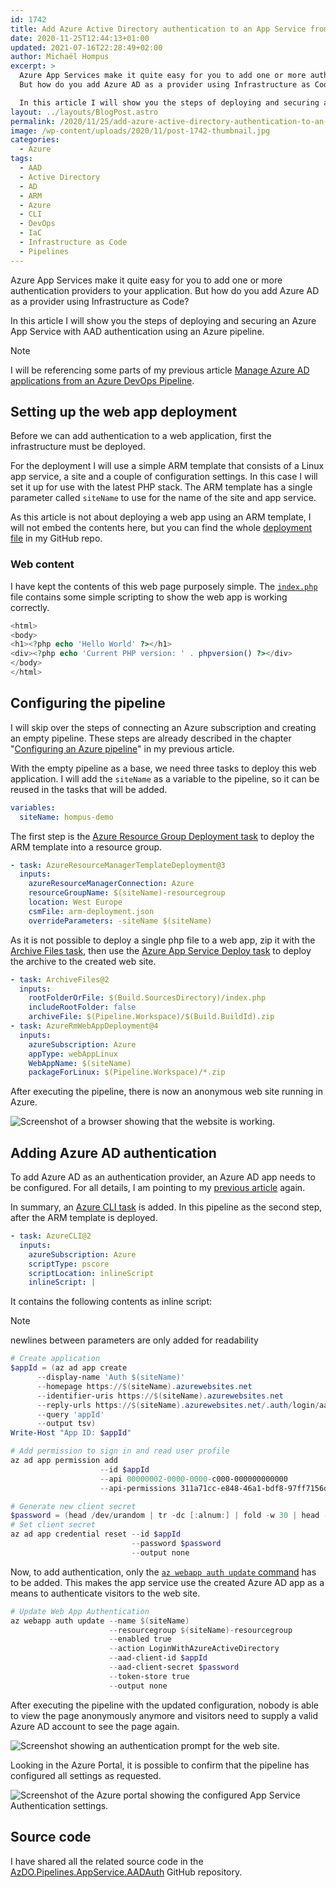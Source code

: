 ```yaml
---
id: 1742
title: Add Azure Active Directory authentication to an App Service from an Azure DevOps Pipeline
date: 2020-11-25T12:44:13+01:00
updated: 2021-07-16T22:28:49+02:00
author: Michaël Hompus
excerpt: >
  Azure App Services make it quite easy for you to add one or more authentication providers to your application.
  But how do you add Azure AD as a provider using Infrastructure as Code?

  In this article I will show you the steps of deploying and securing an Azure App Service with AAD authentication using an Azure pipeline.
layout: ../layouts/BlogPost.astro
permalink: /2020/11/25/add-azure-active-directory-authentication-to-an-app-service-from-an-azure-devops-pipeline/
image: /wp-content/uploads/2020/11/post-1742-thumbnail.jpg
categories:
  - Azure
tags:
  - AAD
  - Active Directory
  - AD
  - ARM
  - Azure
  - CLI
  - DevOps
  - IaC
  - Infrastructure as Code
  - Pipelines
---
```


Azure App Services make it quite easy for you to add one or more authentication providers to your application.
But how do you add Azure AD as a provider using Infrastructure as Code?

In this article I will show you the steps of deploying and securing an Azure App Service with AAD authentication using an Azure pipeline.

<!--more-->

> [!NOTE]
> I will be referencing some parts of my previous article
> [Manage Azure AD applications from an Azure DevOps Pipeline](/2020/11/11/manage-azure-ad-applications-from-an-azure-devops-pipeline).

## Setting up the web app deployment

Before we can add authentication to a web application, first the infrastructure must be deployed.

For the deployment I will use a simple ARM template that consists of a Linux app service,
a site and a couple of configuration settings.
In this case I will set it up for use with the latest PHP stack.
The ARM template has a single parameter called `siteName` to use for the name of the site and app service.

As this article is not about deploying a web app using an ARM template,
I will not embed the contents here, but you can find the whole
[deployment file](https://github.com/eNeRGy164/AzDO.Pipelines.AppService.AADAuth/blob/main/arm-deployment.json) in my GitHub repo.

### Web content

I have kept the contents of this web page purposely simple.
The [`index.php`](https://github.com/eNeRGy164/AzDO.Pipelines.AppService.AADAuth/blob/main/index.php) file contains some simple scripting to show the web app is working correctly.

```php title="index.php"
<html>
<body>
<h1><?php echo 'Hello World' ?></h1>
<div><?php echo 'Current PHP version: ' . phpversion() ?></div>
</body>
</html>
```

## Configuring the pipeline

I will skip over the steps of connecting an Azure subscription and creating an empty pipeline.
These steps are already described in the chapter "[Configuring an Azure pipeline](/2020/11/11/manage-azure-ad-applications-from-an-azure-devops-pipeline#configuring-an-azure-pipeline)" in my previous article.

With the empty pipeline as a base, we need three tasks to deploy this web application.
I will add the `siteName` as a variable to the pipeline, so it can be reused in the tasks that will be added.

```yaml title="azure-pipelines.yml"
variables:
  siteName: hompus-demo
```

The first step is the [Azure Resource Group Deployment task](https://learn.microsoft.com/azure/devops/pipelines/tasks/reference/azure-resource-group-deployment-v2) to deploy the ARM template into a resource group.

```yaml title="azure-pipelines.yml"
- task: AzureResourceManagerTemplateDeployment@3
  inputs:
    azureResourceManagerConnection: Azure
    resourceGroupName: $(siteName)-resourcegroup
    location: West Europe
    csmFile: arm-deployment.json
    overrideParameters: -siteName $(siteName)
```

As it is not possible to deploy a single php file to a web app,
zip it with the [Archive Files task](https://learn.microsoft.com/azure/devops/pipelines/tasks/reference/archive-files-v2),
then use the [Azure App Service Deploy task](https://learn.microsoft.com/zure/devops/pipelines/tasks/reference/azure-rm-web-app-deployment-v4)
to deploy the archive to the created web site.

```yaml title="azure-pipelines.yml"
- task: ArchiveFiles@2
  inputs:
    rootFolderOrFile: $(Build.SourcesDirectory)/index.php
    includeRootFolder: false
    archiveFile: $(Pipeline.Workspace)/$(Build.BuildId).zip
- task: AzureRmWebAppDeployment@4
  inputs:
    azureSubscription: Azure
    appType: webAppLinux
    WebAppName: $(siteName)
    packageForLinux: $(Pipeline.Workspace)/*.zip
```

After executing the pipeline, there is now an anonymous web site running in Azure.

![Screenshot of a browser showing that the website is working.](/wp-content/uploads/2020/11/azure_pipeline_hello_world.png "The website is working.")

## Adding Azure AD authentication

To add Azure AD as an authentication provider, an Azure AD app needs to be configured. For all details,
I am pointing to my [previous article](/2020/11/11/manage-azure-ad-applications-from-an-azure-devops-pipeline) again.

In summary, an [Azure CLI task](https://learn.microsoft.com/azure/devops/pipelines/tasks/reference/azure-cli-v2) is added.
In this pipeline as the second step, after the ARM template is deployed.

```yaml title="azure-pipelines.yml"
- task: AzureCLI@2
  inputs:
    azureSubscription: Azure
    scriptType: pscore
    scriptLocation: inlineScript
    inlineScript: |
```

It contains the following contents as inline script:

> [!NOTE]
> newlines between parameters are only added for readability

```powershell title="inlineScript" frame="code"
# Create application
$appId = (az ad app create
      --display-name 'Auth $(siteName)'
      --homepage https://$(siteName).azurewebsites.net
      --identifier-uris https://$(siteName).azurewebsites.net
      --reply-urls https://$(siteName).azurewebsites.net/.auth/login/aad/callback
      --query 'appId'
      --output tsv)
Write-Host "App ID: $appId"

# Add permission to sign in and read user profile
az ad app permission add
                    --id $appId
                    --api 00000002-0000-0000-c000-000000000000
                    --api-permissions 311a71cc-e848-46a1-bdf8-97ff7156d8e6=Scope

# Generate new client secret
$password = (head /dev/urandom | tr -dc [:alnum:] | fold -w 30 | head -n 1)
# Set client secret
az ad app credential reset --id $appId
                           --password $password
                           --output none
```

Now, to add authentication, only the [`az webapp auth update` command](https://learn.microsoft.com/cli/azure/webapp/auth#az_webapp_auth_update) has to be added.
This makes the app service use the created Azure AD app as a means to authenticate visitors to the web site.

```powershell title="inlineScript" frame="code"
# Update Web App Authentication
az webapp auth update --name $(siteName)
                      --resourcegroup $(siteName)-resourcegroup
                      --enabled true
                      --action LoginWithAzureActiveDirectory
                      --aad-client-id $appId
                      --aad-client-secret $password
                      --token-store true
                      --output none
```

After executing the pipeline with the updated configuration,
nobody is able to view the page anonymously anymore and visitors need to supply a valid Azure AD account to see the page again.

![Screenshot showing an authentication prompt for the web site.](/wp-content/uploads/2020/11/azure_pipeline_login.png "The Azure AD authentication prompt for the web site.")

Looking in the Azure Portal, it is possible to confirm that the pipeline has configured all settings as requested.

![Screenshot of the Azure portal showing the configured App Service Authentication settings.](/wp-content/uploads/2020/11/azure_pipeline_configured.png)

## Source code

I have shared all the related source code in the [AzDO.Pipelines.AppService.AADAuth](https://github.com/eNeRGy164/AzDO.Pipelines.AppService.AADAuth) GitHub repository.
